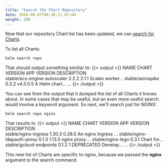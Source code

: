 ```yaml
---
title: "Search the Chart Repository"
date: 2018-08-07T08:30:11-07:00
weight: 200
---
```


Now that our repository Chart list has been updated, we can [search for Charts]( https://v3.helm.sh/docs/helm/helm_search/).

To list all Charts:

```
helm search repo
```

That should output something similiar to:
{{< output >}}
NAME                                    CHART VERSION   APP VERSION                     DESCRIPTION                                                 
stable/acs-engine-autoscaler            2.2.2           2.1.1                           Scales worker...
stable/aerospike                        0.3.2           v4.5.0.5                        A Helm chart...
...
{{< /output >}}

You can see from the output that it dumped the list of all Charts it knows about.  In some cases that may be useful, but an even more useful search would involve a keyword argument.  So next, we'll search just for NGINX:

```
helm search repo nginx
```

That results in:
{{< output >}}
NAME                            CHART VERSION   APP VERSION     DESCRIPTION                                                 
stable/nginx-ingress            1.30.3          0.28.0          An nginx Ingress ...
stable/nginx-ldapauth-proxy     0.1.3           1.13.5          nginx proxy ...
stable/nginx-lego               0.3.1                           Chart for...
stable/gcloud-endpoints         0.1.2           1               DEPRECATED Develop...
...
{{< /output >}}

This new list of Charts are specific to nginx, because we passed the **nginx** argument to the search command.
